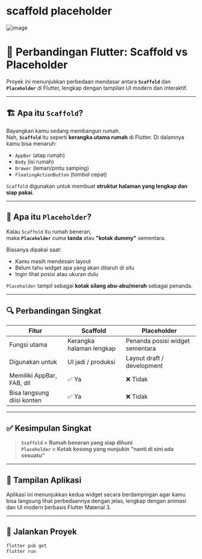 # scaffold placeholder
![image](https://github.com/user-attachments/assets/52bfd250-da9e-4439-b44c-17c0b267d6b3)

# 📱 Perbandingan Flutter: Scaffold vs Placeholder

Proyek ini menunjukkan perbedaan mendasar antara **`Scaffold`** dan **`Placeholder`** di Flutter, lengkap dengan tampilan UI modern dan interaktif.

---

## 🏗️ Apa itu `Scaffold`?

Bayangkan kamu sedang membangun rumah.  
Nah, **`Scaffold`** itu seperti **kerangka utama rumah** di Flutter. Di dalamnya kamu bisa menaruh:

- `AppBar` (atap rumah)
- `Body` (isi rumah)
- `Drawer` (lemari/pintu samping)
- `FloatingActionButton` (tombol cepat)

`Scaffold` digunakan untuk membuat **struktur halaman yang lengkap dan siap pakai**.

---

## 🧱 Apa itu `Placeholder`?

Kalau `Scaffold` itu rumah beneran,  
maka **`Placeholder`** cuma **tanda** atau **"kotak dummy"** sementara.

Biasanya dipakai saat:
- Kamu masih mendesain layout
- Belum tahu widget apa yang akan ditaruh di situ
- Ingin lihat posisi atau ukuran dulu

`Placeholder` tampil sebagai **kotak silang abu-abu/merah** sebagai penanda.

---

## 🔍 Perbandingan Singkat

| Fitur                          | Scaffold                       | Placeholder                    |
|-------------------------------|--------------------------------|--------------------------------|
| Fungsi utama                  | Kerangka halaman lengkap       | Penanda posisi widget sementara |
| Digunakan untuk               | UI jadi / produksi             | Layout draft / development     |
| Memiliki AppBar, FAB, dll     | ✅ Ya                          | ❌ Tidak                       |
| Bisa langsung diisi konten    | ✅ Ya                          | ❌ Tidak                       |

---

## ✅ Kesimpulan Singkat

> **`Scaffold` = Rumah beneran yang siap dihuni**  
> **`Placeholder` = Kotak kosong yang nunjukin "nanti di sini ada sesuatu"**

---

## 📸 Tampilan Aplikasi

Aplikasi ini menunjukkan kedua widget secara berdampingan agar kamu bisa langsung lihat perbedaannya dengan jelas, lengkap dengan animasi dan UI modern berbasis Flutter Material 3.

---

## 🚀 Jalankan Proyek

```bash
flutter pub get
flutter run
